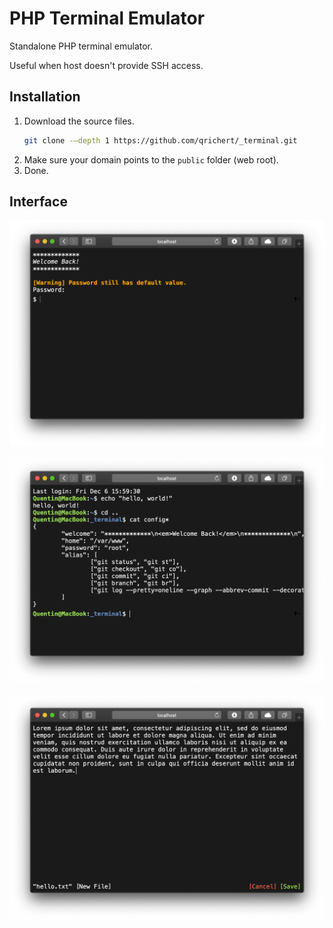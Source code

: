 PHP Terminal Emulator
=====================

Standalone PHP terminal emulator.

Useful when host doesn't provide SSH access.

Installation
------------

1. Download the source files.
   ```sh
   git clone -–depth 1 https://github.com/qrichert/_terminal.git
   ```
2. Make sure your domain points to the `public` folder (web root).
3. Done.

Interface
---------

<p align="center">
    <a href="#" target="_blank">
        <img src="terminal__login.png" alt="Terminal Window" width="848">
    </a>
</p>

<p align="center">
    <a href="#" target="_blank">
        <img src="terminal.png" alt="Terminal Window" width="848">
    </a>
</p>

<p align="center">
    <a href="#" target="_blank">
        <img src="terminal__editor.png" alt="Terminal Window" width="848">
    </a>
</p>

